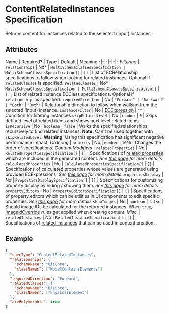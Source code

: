 # ContentRelatedInstances Specification

Returns content for instances related to the selected (input) instances.

## Attributes

Name | Required? | Type | Default | Meaning
-|-|-|-|-|-
*Filtering* |
`relationships` | No* | `MultiSchemaClassesSpecification | MultiSchemaClassesSpecification[]` | `[]` | List of ECRelationship specifications to follow when looking for related instances. Optional if `relatedClasses` is specified.
`relatedClasses` | No* | `MultiSchemaClassesSpecification | MultiSchemaClassesSpecification[]` | `[]` | List of related instance ECClass specifications. Optional if `relationships` is specified.
`requiredDirection` | No | `"Forward" | "Backward" | "Both"` | `"Both"` | Relationship direction to follow when walking from the selected (input) instance.
`instanceFilter` | No | [ECExpression](../ECExpressions.md#instance-filter) | `""` | Condition for filtering instances
`skipRelatedLevel` | No | `number` | `0` | Skips defined level of related items and shows next level related items.
`isRecursive` | No | `boolean` | `false` | Walks the specified relationships recursively to find related instances. **Note:** Can't be used together with `skipRelatedLevel`. **Warning:** Using this specification has significant negative performance impact.
*Ordering* |
`priority` | No | `number` | `1000` | Changes the order of specifications.
*Content Modifiers* |
`relatedProperties` | No | `RelatedPropertiesSpecification[]` | `[]` | Specifications of [related properties](../Terminology.md#related-properties) which are included in the generated content. *See [this page](../modifiers/RelatedPropertiesSpecification.md) for more details*
`calculatedProperties` | No | `CalculatedPropertiesSpecification[]` | `[]` | Specifications of calculated properties whose values are generated using provided ECExpressions. *See [this page](../modifiers/CalculatedPropertiesSpecification.md) for more details*
`propertiesDisplay` | No | `PropertiesDisplaySpecification[]` | `[]` | Specifications for customizing property display by hiding / showing them. *See [this page](../modifiers/PropertiesDisplaySpecification.md) for more details*
`propertyEditors` | No | `PropertyEditorsSpecification[]` | `[]` | Specifications of property editors which can be utilities in UI components to edit specific properties. *See [this page](../modifiers/PropertyEditorsSpecification.md) for more details*
`showImages` | No | `boolean` | `false` | Should image IDs be calculated for the returned instances. When `true`, [ImageIdOverride](../../customization/rules/ImageIdOverride.md) rules get applied when creating content.
*Misc.* |
`relatedInstances` | No | `RelatedInstanceSpecification[]` | `[]` | Specifications of [related instances](../../RelatedInstanceSpecification.md) that can be used in content creation.

## Example

```JSON
{
  "specType": "ContentRelatedInstances",
  "relationships": {
    "schemaName": "BisCore",
    "classNames": ["ModelContainsElements"]
  },
  "requiredDirection": "Forward",
  "relatedClasses": {
    "schemaName": "BisCore",
    "classNames": ["PhysicalElement"]
  },
  "arePolymorphic": true
}
```
